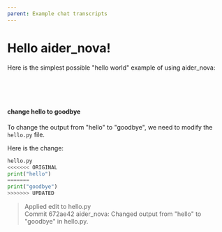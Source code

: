 ```yaml
---
parent: Example chat transcripts
---
```


# Hello aider_nova!

Here is the simplest possible "hello world" example of using aider_nova:

<br/>
<br/>
<br/>
<div class="chat-transcript" markdown="1">

#### change hello to goodbye

To change the output from "hello" to "goodbye", we need to modify the `hello.py` file.

Here is the change:

```python
hello.py
<<<<<<< ORIGINAL
print("hello")
=======
print("goodbye")
>>>>>>> UPDATED
```

> Applied edit to hello.py  
> Commit 672ae42 aider_nova: Changed output from "hello" to "goodbye" in hello.py.

</div>
<br/>
<br/>
<br/>
